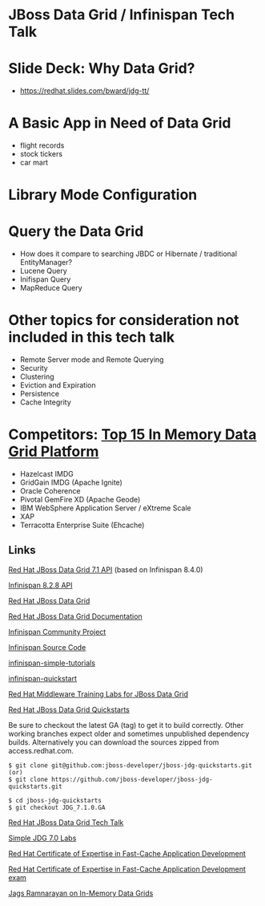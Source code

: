# JBoss Data Grid / Infinispan Tech Talk

# Slide Deck: Why Data Grid?
 - https://redhat.slides.com/bward/jdg-tt/

# A Basic App in Need of Data Grid
 - flight records
 - stock tickers
 - car mart

# Library Mode Configuration

# Query the Data Grid
 - How does it compare to searching JBDC or Hibernate / traditional EntityManager?
 - Lucene Query
 - Inifispan Query
 - MapReduce Query

# Other topics for consideration not included in this tech talk
 - Remote Server mode and Remote Querying
 - Security
 - Clustering
 - Eviction and Expiration
 - Persistence
 - Cache Integrity

# Competitors: [Top 15 In Memory Data Grid Platform](https://www.predictiveanalyticstoday.com/top-memory-data-grid-applications/)
 - Hazelcast IMDG
 - GridGain IMDG (Apache Ignite)
 - Oracle Coherence
 - Pivotal GemFire XD (Apache Geode)
 - IBM WebSphere Application Server / eXtreme Scale
 - XAP
 - Terracotta Enterprise Suite (Ehcache)


## Links

[Red Hat JBoss Data Grid 7.1 API](https://access.redhat.com/webassets/avalon/d/red-hat-jboss-data-grid/7.1/api/index.html) (based on Infinispan 8.4.0)

[Infinispan 8.2.8 API](https://docs.jboss.org/infinispan/8.2/apidocs/)

[Red Hat JBoss Data Grid](https://access.redhat.com/products/red-hat-jboss-data-grid/)

[Red Hat JBoss Data Grid Documentation](https://access.redhat.com/documentation/en/red-hat-jboss-data-grid/)

[Infinispan Community Project](http://www.infinispan.org)

[Infinispan Source Code](https://github.com/infinispan)

[infinispan-simple-tutorials](https://github.com/infinispan/infinispan-simple-tutorials)

[infinispan-quickstart](https://github.com/infinispan/infinispan-quickstart)

[Red Hat Middleware Training Labs for JBoss Data Grid](https://github.com/gpe-mw-training/jdg-labs)

[Red Hat JBoss Data Grid Quickstarts](https://github.com/jboss-developer/jboss-jdg-quickstarts)

Be sure to checkout the latest GA (tag) to get it to build correctly.  Other working branches expect older and sometimes unpublished dependency builds.  Alternatively you can download the sources zipped from access.redhat.com.

```
$ git clone git@github.com:jboss-developer/jboss-jdg-quickstarts.git
(or)
$ git clone https://github.com/jboss-developer/jboss-jdg-quickstarts.git

$ cd jboss-jdg-quickstarts
$ git checkout JDG_7.1.0.GA
```

[Red Hat JBoss Data Grid Tech Talk](https://github.com/selrahal/infinispan-lab)

[Simple JDG 7.0 Labs](https://github.com/vchintal/simple-jdg-labs)

[Red Hat Certificate of Expertise in Fast-Cache Application Development](https://www.redhat.com/en/services/certification/rhcoe-fast-cache-application-development)

[Red Hat Certificate of Expertise in Fast-Cache Application Development exam](https://www.redhat.com/en/services/training/ex453-red-hat-certificate-expertise-fast-cache-application-development-exam)

[Jags Ramnarayan on In-Memory Data Grids](https://www.infoq.com/articles/in-memory-data-grids)
